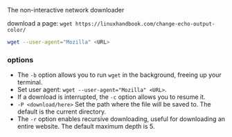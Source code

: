 The non-interactive network downloader

download a page: `wget https://linuxhandbook.com/change-echo-output-color/`
```sh
wget --user-agent="Mozilla" <URL>
```

### options
- The `-b` option allows you to run `wget` in the background, freeing up your terminal.
- Set user agent: `wget --user-agent="Mozilla" <URL>`.
- If a download is interrupted, the `-c` option allows you to resume it.
- `-P <download/here>` Set the path where the file will be saved to. The default is the current directory.
- The `-r` option enables recursive downloading, useful for downloading an entire website. The default maximum depth is 5.